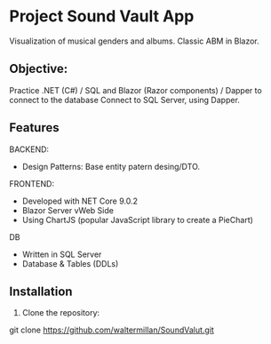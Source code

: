 # Project Sound Vault App
Visualization of musical genders and albums. Classic ABM in Blazor.

## Objective:

Practice .NET (C#) / SQL and Blazor (Razor components) / Dapper to connect to the database
Connect to SQL Server, using Dapper.

## Features

BACKEND:
- Design Patterns: Base entity patern desing/DTO.

FRONTEND:
- Developed with NET Core 9.0.2
- Blazor Server vWeb Side
- Using ChartJS (popular JavaScript library to create a PieChart)

DB
- Written in SQL Server
- Database & Tables (DDLs)

## Installation

1. Clone the repository:

git clone https://github.com/waltermillan/SoundValut.git
